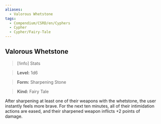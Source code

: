 ```yaml
---
aliases:
  - Valorous Whetstone
tags:
  - Compendium/CSRD/en/Cyphers
  - Cypher
  - Cypher/Fairy-Tale
---
```

  
    
## Valorous Whetstone    
>[!info] Stats    
> **Level:** 1d6    
> **Form:** Sharpening Stone    
> **Kind:** Fairy Tale  
    
After sharpening at least one of their weapons with the whetstone, the user instantly feels more brave. For the next ten minutes, all of their intimidation actions are eased, and their sharpened weapon inflicts +2 points of damage.